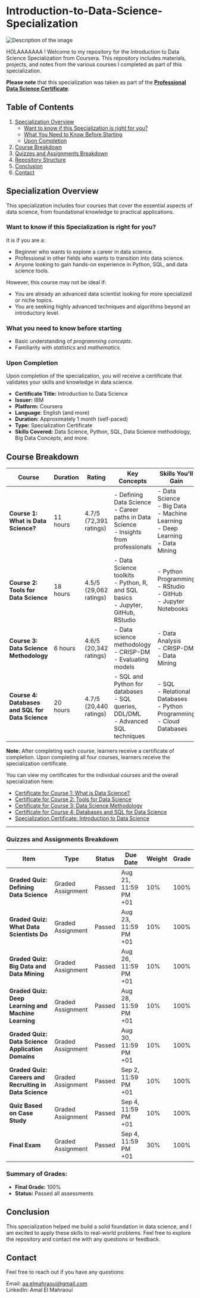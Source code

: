 # Introduction-to-Data-Science-Specialization
![Description of the image](https://camo.githubusercontent.com/116c2ccd069529c9fdca3ee1911ed22191c7b424123ada99e71cc73d5c95f81f/68747470733a2f2f686f77746f6c6561726e6d616368696e656c6561726e696e672e636f6d2f77702d636f6e74656e742f75706c6f6164732f323032312f30342f636f7572736572615f6d616368696e655f6c6561726e696e675f69626d2e706e673f7261773d74727565)

HOLAAAAAAA ! Welcome to my repository for the Introduction to Data Science Specialization from Coursera. This repository includes materials, projects, and notes from the various courses I completed as part of this specialization.

**Please note** that this specialization was taken as part of the [**Professional Data Science Certificate**](https://www.coursera.org/account/accomplishments/professional-cert/K1SNLMXKJRA6).



## Table of Contents
1. [Specialization Overview](#specialization-overview)
   - [Want to know if this Specialization is right for you?](#want-to-know-if-this-specialization-is-right-for-you)
   - [What You Need to Know Before Starting](#what-you-need-to-know-before-starting)
   - [Upon Completion](#upon-completion)
2. [Course Breakdown](#course-breakdown)
3. [Quizzes and Assignments Breakdown](#Quizzes-and-Assignments-Breakdown)
4. [Repository Structure](#repository-structure)
5. [Conclusion](#conclusion)
6. [Contact](#contact)

## Specialization Overview
This specialization includes four courses that cover the essential aspects of data science, from foundational knowledge to practical applications.

### Want to know if this Specialization is right for you?

It is if you are a:
- Beginner who wants to explore a career in data science.
- Professional in other fields who wants to transition into data science.
- Anyone looking to gain hands-on experience in Python, SQL, and data science tools.

However, this course may not be ideal if:
- You are already an advanced data scientist looking for more specialized or niche topics.
- You are seeking highly advanced techniques and algorithms beyond an introductory level.

### What you need to know before starting
- Basic understanding of *programming concepts*.
- Familiarity with *statistics* and *mathematics*.

### Upon Completion
Upon completion of the specialization, you will receive a certificate that validates your skills and knowledge in data science.

- **Certificate Title:** Introduction to Data Science
- **Issuer:** IBM
- **Platform:** Coursera
- **Language**: English (and more)
- **Duration:** Approximately 1 month (self-paced)
- **Type:** Specialization Certificate
- **Skills Covered:** Data Science, Python, SQL, Data Science methodology, Big Data Concepts, and more.



## Course Breakdown

| **Course** | **Duration** | **Rating** | **Key Concepts** | **Skills You'll Gain** | **Technologies Used** | **Link** |
|------------|--------------|------------|------------------|------------------------|-----------------------|----------|
| **Course 1: What is Data Science?** | 11 hours | 4.7/5 (72,391 ratings) | - Defining Data Science <br> - Career paths in Data Science <br> - Insights from professionals | - Data Science <br> - Big Data <br> - Machine Learning <br> - Deep Learning <br> - Data Mining | - Python <br> - R | [Course Link](https://www.coursera.org/learn/what-is-datascience) |
| **Course 2: Tools for Data Science** | 18 hours | 4.5/5 (29,062 ratings) | - Data Science toolkits <br> - Python, R, and SQL basics <br> - Jupyter, GitHub, RStudio | - Python Programming <br> - RStudio <br> - GitHub <br> - Jupyter Notebooks | - Python <br> - R <br> - SQL | [Course Link](https://www.coursera.org/learn/data-science-tools) |
| **Course 3: Data Science Methodology** | 6 hours | 4.6/5 (20,342 ratings) | - Data science methodology <br> - CRISP-DM <br> - Evaluating models | - Data Analysis <br> - CRISP-DM <br> - Data Mining | - Python <br> - R | [Course Link](https://www.coursera.org/learn/data-science-methodology) |
| **Course 4: Databases and SQL for Data Science** | 20 hours | 4.7/5 (20,440 ratings) | - SQL and Python for databases <br> - SQL queries, DDL/DML <br> - Advanced SQL techniques | - SQL <br> - Relational Databases <br> - Python Programming <br> - Cloud Databases | - SQL <br> - Python | [Course Link](https://www.coursera.org/learn/sql-data-science) |

**Note:** After completing each course, learners receive a certificate of completion. Upon completing all four courses, learners receive the specialization certificate.

You can view my certificates for the individual courses and the overall specialization here:

- [Certificate for Course 1: What is Data Science?](https://www.coursera.org/account/accomplishments/verify/K1SNLMXKJRA6)
- [Certificate for Course 2: Tools for Data Science](https://www.coursera.org/account/accomplishments/verify/Q4ALY75TBU51)
- [Certificate for Course 3: Data Science Methodology](https://www.coursera.org/learn/data-science-methodology/home/week/1)
- [Certificate for Course 4: Databases and SQL for Data Science](https://www.coursera.org/account/accomplishments/verify/ONN9JM0FJXBC)
- [Specialization Certificate: Introduction to Data Science](https://www.coursera.org/account/accomplishments/specialization/64BNDOBVPEG3)
  

---



### Quizzes and Assignments Breakdown

| **Item**                                     | **Type**            | **Status** | **Due Date**        | **Weight** | **Grade** |
|----------------------------------------------|---------------------|------------|---------------------|------------|-----------|
| **Graded Quiz: Defining Data Science**        | Graded Assignment    | Passed     | Aug 21, 11:59 PM +01 | 10%        | 100%      |
| **Graded Quiz: What Data Scientists Do**      | Graded Assignment    | Passed     | Aug 23, 11:59 PM +01 | 10%        | 100%      |
| **Graded Quiz: Big Data and Data Mining**     | Graded Assignment    | Passed     | Aug 26, 11:59 PM +01 | 10%        | 100%      |
| **Graded Quiz: Deep Learning and Machine Learning** | Graded Assignment | Passed     | Aug 28, 11:59 PM +01 | 10%        | 100%      |
| **Graded Quiz: Data Science Application Domains** | Graded Assignment | Passed     | Aug 30, 11:59 PM +01 | 10%        | 100%      |
| **Graded Quiz: Careers and Recruiting in Data Science** | Graded Assignment | Passed     | Sep 2, 11:59 PM +01  | 10%        | 100%      |
| **Quiz Based on Case Study**                  | Graded Assignment    | Passed     | Sep 4, 11:59 PM +01  | 10%        | 100%      |
| **Final Exam**                                | Graded Assignment    | Passed     | Sep 4, 11:59 PM +01  | 30%        | 100%      |

### Summary of Grades:
- **Final Grade:** 100%
- **Status:** Passed all assessments
  


## Conclusion 
This specialization helped me build a solid foundation in data science, and I am excited to apply these skills to real-world problems. Feel free to explore the repository and contact me with any questions or feedback.

## Contact
Feel free to reach out if you have any questions:

Email: aa.elmahraoui@gmail.com  
LinkedIn: Amal El Mahraoui
